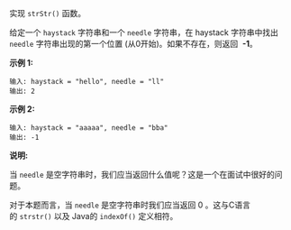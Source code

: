 实现 ```strStr()``` 函数。

给定一个 ```haystack``` 字符串和一个 ```needle``` 字符串，在 haystack 字符串中找出 ```needle``` 字符串出现的第一个位置 (从0开始)。如果不存在，则返回  **-1**。

**示例 1:**
```
输入: haystack = "hello", needle = "ll"
输出: 2
```
**示例 2:**
```
输入: haystack = "aaaaa", needle = "bba"
输出: -1
```
**说明:**

当 ```needle``` 是空字符串时，我们应当返回什么值呢？这是一个在面试中很好的问题。

对于本题而言，当 ```needle``` 是空字符串时我们应当返回 0 。这与C语言的 ```strstr()``` 以及 Java的 ```indexOf()``` 定义相符。
